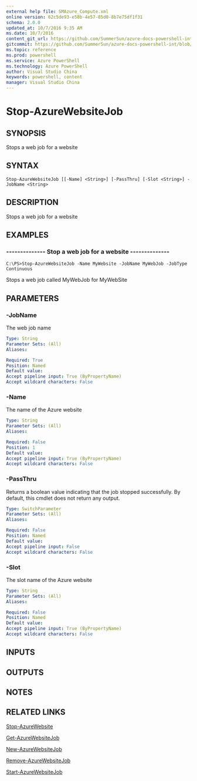 ```yaml
---
external help file: SMAzure_Compute.xml
online version: 62c5de93-e58b-4e57-85d0-8b7e75df1f31
schema: 2.0.0
updated_at: 10/7/2016 9:35 AM
ms.date: 10/7/2016
content_git_url: https://github.com/SummerSun/azure-docs-powershell-int/blob/master/azureps-cmdlets-docs/Service%20Management/v0.9.8/Azure.Compute/Stop-AzureWebsiteJob.md
gitcommit: https://github.com/SummerSun/azure-docs-powershell-int/blob/3c5913303624ba7a7970d6758aac68ea04359cee/azureps-cmdlets-docs/Service%20Management/v0.9.8/Azure.Compute/Stop-AzureWebsiteJob.md
ms.topic: reference
ms.prod: powershell
ms.service: Azure PowerShell
ms.technology: Azure PowerShell
author: Visual Studio China
keywords: powershell, content
manager: Visual Studio China
---
```


# Stop-AzureWebsiteJob
## SYNOPSIS
Stops a web job for a website

## SYNTAX

```
Stop-AzureWebsiteJob [[-Name] <String>] [-PassThru] [-Slot <String>] -JobName <String>
```

## DESCRIPTION
Stops a web job for a website

## EXAMPLES

### --------------  Stop a web job for a website --------------
```
C:\PS>Stop-AzureWebsiteJob -Name MyWebsite -JobName MyWebJob -JobType Continuous
```

Stops a web job called MyWebJob for MyWebSite

## PARAMETERS

### -JobName
The web job name

```yaml
Type: String
Parameter Sets: (All)
Aliases: 

Required: True
Position: Named
Default value: 
Accept pipeline input: True (ByPropertyName)
Accept wildcard characters: False
```

### -Name
The name of the Azure website

```yaml
Type: String
Parameter Sets: (All)
Aliases: 

Required: False
Position: 1
Default value: 
Accept pipeline input: True (ByPropertyName)
Accept wildcard characters: False
```

### -PassThru
Returns a boolean value indicating that the job stopped successfully.
By default, this cmdlet does not return any output.

```yaml
Type: SwitchParameter
Parameter Sets: (All)
Aliases: 

Required: False
Position: Named
Default value: 
Accept pipeline input: False
Accept wildcard characters: False
```

### -Slot
The slot name of the Azure website

```yaml
Type: String
Parameter Sets: (All)
Aliases: 

Required: False
Position: Named
Default value: 
Accept pipeline input: True (ByPropertyName)
Accept wildcard characters: False
```

## INPUTS

## OUTPUTS

## NOTES

## RELATED LINKS

[Stop-AzureWebsite](62c5de93-e58b-4e57-85d0-8b7e75df1f31)

[Get-AzureWebsiteJob](5ef76b84-385f-419e-8aba-228d53ce2232)

[New-AzureWebsiteJob](89c77daa-24fd-4b27-b624-3486fe642722)

[Remove-AzureWebsiteJob](e25091a2-2472-4674-978c-ec1522631bc1)

[Start-AzureWebsiteJob](33bc54a9-76a7-45cd-92d5-662e16354fa3)

